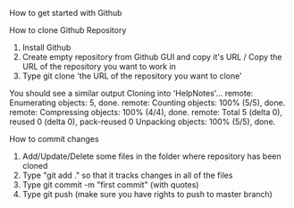 How to get started with Github

How to clone Github Repository

1. Install Github
2. Create empty repository from Github GUI and copy it's URL / Copy the URL of the repository you want to work in 
3. Type git clone 'the URL of the repository you want to clone'

You should see a similar output
Cloning into 'HelpNotes'...
remote: Enumerating objects: 5, done.
remote: Counting objects: 100% (5/5), done.
remote: Compressing objects: 100% (4/4), done.
remote: Total 5 (delta 0), reused 0 (delta 0), pack-reused 0
Unpacking objects: 100% (5/5), done.


How to commit changes

1. Add/Update/Delete some files in the folder where repository has been cloned
2. Type "git add ." so that it tracks changes in all of the files
3. Type git commit -m "first commit" (with quotes)
4. Type git push (make sure you have rights to push to master branch)
